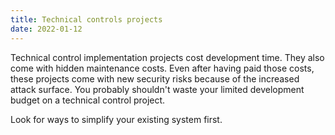 ```yaml
---
title: Technical controls projects
date: 2022-01-12
---
```


Technical control implementation projects cost development time. They also come with hidden maintenance costs. Even after having paid those costs, these projects come with new security risks because of the increased attack surface. You probably shouldn't waste your limited development budget on a technical control project. 

Look for ways to simplify your existing system first.
